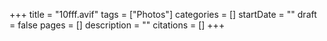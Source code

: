 +++
title = "10fff.avif"
tags = ["Photos"]
categories = []
startDate = ""
draft = false
pages = []
description = ""
citations = []
+++
